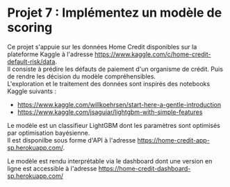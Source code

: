 # Projet 7 : Implémentez un modèle de scoring

Ce projet s'appuie sur les données Home Credit disponibles sur la plateforme Kaggle à l'adresse https://www.kaggle.com/c/home-credit-default-risk/data.  
Il consiste à prédire les défauts de paiement d'un organisme de crédit. Puis de rendre les décision du modèle compréhensibles.  
L'exploration et le traitement des données sont inspirés des notebooks Kaggle suivants :
* https://www.kaggle.com/willkoehrsen/start-here-a-gentle-introduction
* https://www.kaggle.com/jsaguiar/lightgbm-with-simple-features


Le modèle est un classifieur LightGBM dont les paramètres sont optimisés par optimisation bayésienne.   
Il est disponilbe sous forme d'API à l'adresse https://home-credit-app-sp.herokuapp.com/.


Le modèle est rendu interprétable via le dashboard dont une version en ligne est accessible à l'adresse https://home-credit-dashboard-sp.herokuapp.com/
